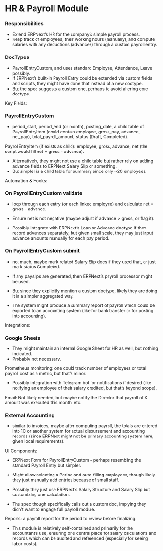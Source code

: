 # HR & Payroll Module

### Responsibilities

- Extend ERPNext’s HR for the company’s simple payroll process.
- Keep track of employees, their working hours (manually), and compute salaries with any deductions (advances) through a custom payroll entry.

### DocTypes

- PayrollEntryCustom, and uses standard Employee, Attendance, Leave possibly.
- If ERPNext’s built-in Payroll Entry could be extended via custom fields and scripts, they might have done that instead of a new doctype.
- But the spec suggests a custom one, perhaps to avoid altering core doctype.

Key Fields:

### PayrollEntryCustom

- period_start, period_end (or month), posting_date, a child table of PayrollEntryItem (could contain employee, gross_pay, advance, net_pay), total_payroll_amount, status (Draft, Completed).

PayrollEntryItem (if exists as child): employee, gross, advance, net (the script would fill net = gross - advance).

- Alternatively, they might not use a child table but rather rely on adding advance fields to ERPNext Salary Slip or something.
- But simpler is a child table for summary since only ~20 employees.

Automation & Hooks:

### On PayrollEntryCustom validate

- loop through each entry (or each linked employee) and calculate net = gross - advance.
- Ensure net is not negative (maybe adjust if advance > gross, or flag it).

- Possibly integrate with ERPNext’s Loan or Advance doctype if they record advances separately, but given small scale, they may just input advance amounts manually for each pay period.

### On PayrollEntryCustom submit

- not much, maybe mark related Salary Slip docs if they used that, or just mark status Completed.

- If any payslips are generated, then ERPNext’s payroll processor might be used.
- But since they explicitly mention a custom doctype, likely they are doing it in a simpler aggregated way.

- The system might produce a summary report of payroll which could be exported to an accounting system (like for bank transfer or for posting into accounting).

Integrations:

### Google Sheets

- They might maintain an internal Google Sheet for HR as well, but nothing indicated.
- Probably not necessary.

Prometheus monitoring: one could track number of employees or total payroll cost as a metric, but that’s minor.

- Possibly integration with Telegram bot for notifications if desired (like notifying an employee of their salary credited, but that’s beyond scope).

Email: Not likely needed, but maybe notify the Director that payroll of X amount was executed this month, etc.

### External Accounting

- similar to invoices, maybe after computing payroll, the totals are entered into 1C or another system for actual disbursement and accounting records (since ERPNext might not be primary accounting system here, given local requirements).

UI Components:

- ERPNext Form for PayrollEntryCustom – perhaps resembling the standard Payroll Entry but simpler.
- Might allow selecting a Period and auto-filling employees, though likely they just manually add entries because of small staff.

- Possibly they just use ERPNext’s Salary Structure and Salary Slip but customizing one calculation.
- The spec though specifically calls out a custom doc, implying they didn’t want to engage full payroll module.

Reports: a payroll report for the period to review before finalizing.

- This module is relatively self-contained and primarily for the accountant’s use, ensuring one central place for salary calculations and records which can be audited and referenced (especially for seeing labor costs).

